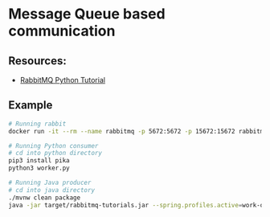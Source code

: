 # Message Queue based communication

## Resources:
- [RabbitMQ Python Tutorial](https://www.rabbitmq.com/tutorials/tutorial-one-python.html)

## Example

```sh
# Running rabbit
docker run -it --rm --name rabbitmq -p 5672:5672 -p 15672:15672 rabbitmq:3.11-management

# Running Python consumer
# cd into python directory
pip3 install pika
python3 worker.py

# Running Java producer
# cd into java directory
./mvnw clean package
java -jar target/rabbitmq-tutorials.jar --spring.profiles.active=work-queues,sender
```
